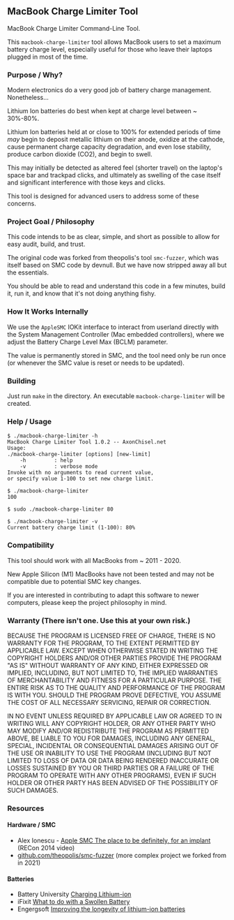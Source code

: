 ## MacBook Charge Limiter Tool

MacBook Charge Limiter Command-Line Tool.

This `macbook-charge-limiter` tool allows MacBook users to set a maximum
battery charge level, especially useful for those who leave their laptops
plugged in most of the time.


### Purpose / Why?

Modern electronics do a very good job of battery charge management.
Nonetheless...

Lithium Ion batteries do best when kept at charge level between ~ 30%-80%.

Lithium Ion batteries held at or close to 100% for extended periods of time
*may* begin to deposit metallic lithium on their anode, oxidize at the cathode,
cause permanent charge capacity degradation, and even lose stability,
produce carbon dioxide (CO2), and begin to swell.

This may initially be detected as altered feel (shorter travel) on the 
laptop's space bar and trackpad clicks, and ultimately as swelling of the
case itself and significant interference with those keys and clicks.

This tool is designed for advanced users to address some of these concerns.


### Project Goal / Philosophy

This code intends to be as clear, simple, and short as possible to allow for
easy audit, build, and trust. 

The original code was forked from theopolis's tool `smc-fuzzer`, 
which was itself based on SMC code by devnull.
But we have now stripped away all but the essentials.

You should be able to read and understand this code in a few minutes,
build it, run it, and know that it's not doing anything fishy.


### How It Works Internally

We use the `AppleSMC` IOKit interface to interact from userland directly
with the System Management Controller (Mac embedded controllers),
where we adjust the Battery Charge Level Max (BCLM) parameter.

The value is permanently stored in SMC, and the tool need only be run
once (or whenever the SMC value is reset or needs to be updated).


### Building

Just run `make` in the directory. An executable `macbook-charge-limiter` will be created.


### Help / Usage

```
$ ./macbook-charge-limiter -h
MacBook Charge Limiter Tool 1.0.2 -- AxonChisel.net
Usage:
./macbook-charge-limiter [options] [new-limit]
    -h         : help
    -v         : verbose mode
Invoke with no arguments to read current value,
or specify value 1-100 to set new charge limit.
```

```
$ ./macbook-charge-limiter
100
 ```

```
$ sudo ./macbook-charge-limiter 80
 ```

```
$ ./macbook-charge-limiter -v
Current battery charge limit (1-100): 80%
 ```


### Compatibility

This tool should work with all MacBooks from ~ 2011 - 2020.

New Apple Silicon (M1) MacBooks have not been tested and may not be 
compatible due to potential SMC key changes.  

If you are interested in contributing to adapt this software to newer
computers, please keep the project philosophy in mind.


### Warranty (There isn't one. Use this at your own risk.)

BECAUSE THE PROGRAM IS LICENSED FREE OF CHARGE, THERE IS NO WARRANTY
FOR THE PROGRAM, TO THE EXTENT PERMITTED BY APPLICABLE LAW.  EXCEPT WHEN
OTHERWISE STATED IN WRITING THE COPYRIGHT HOLDERS AND/OR OTHER PARTIES
PROVIDE THE PROGRAM "AS IS" WITHOUT WARRANTY OF ANY KIND, EITHER EXPRESSED
OR IMPLIED, INCLUDING, BUT NOT LIMITED TO, THE IMPLIED WARRANTIES OF
MERCHANTABILITY AND FITNESS FOR A PARTICULAR PURPOSE.  THE ENTIRE RISK AS
TO THE QUALITY AND PERFORMANCE OF THE PROGRAM IS WITH YOU.  SHOULD THE
PROGRAM PROVE DEFECTIVE, YOU ASSUME THE COST OF ALL NECESSARY SERVICING,
REPAIR OR CORRECTION.

IN NO EVENT UNLESS REQUIRED BY APPLICABLE LAW OR AGREED TO IN WRITING
WILL ANY COPYRIGHT HOLDER, OR ANY OTHER PARTY WHO MAY MODIFY AND/OR
REDISTRIBUTE THE PROGRAM AS PERMITTED ABOVE, BE LIABLE TO YOU FOR DAMAGES,
INCLUDING ANY GENERAL, SPECIAL, INCIDENTAL OR CONSEQUENTIAL DAMAGES ARISING
OUT OF THE USE OR INABILITY TO USE THE PROGRAM (INCLUDING BUT NOT LIMITED
TO LOSS OF DATA OR DATA BEING RENDERED INACCURATE OR LOSSES SUSTAINED BY
YOU OR THIRD PARTIES OR A FAILURE OF THE PROGRAM TO OPERATE WITH ANY OTHER
PROGRAMS), EVEN IF SUCH HOLDER OR OTHER PARTY HAS BEEN ADVISED OF THE
POSSIBILITY OF SUCH DAMAGES.


### Resources

#### Hardware / SMC

- Alex Ionescu - [Apple SMC The place to be definitely, for an implant](https://www.youtube.com/watch?v=nSqpinjjgmg) (RECon 2014 video)
- [github.com/theopolis/smc-fuzzer](https://github.com/theopolis/smc-fuzzer) (more complex project we forked from in 2021)

#### Batteries

- Battery University [Charging Lithium-ion](https://batteryuniversity.com/learn/article/charging_lithium_ion_batteries)
- iFixit [What to do with a Swollen Battery](https://www.ifixit.com/Wiki/What_to_do_with_a_swollen_battery)
- Engergsoft [Improving the longevity of lithium-ion batteries](https://energsoft.com/blog/f/improving-longevity-of-lithium-ion-batteries)

